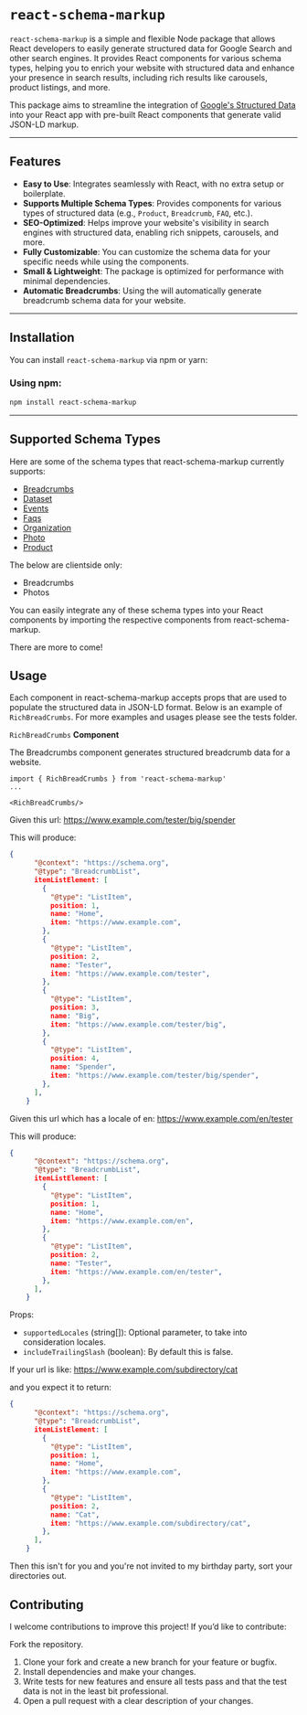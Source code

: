 # `react-schema-markup`

`react-schema-markup` is a simple and flexible Node package that allows React developers to easily generate structured data for Google Search and other search engines. It provides React components for various schema types, helping you to enrich your website with structured data and enhance your presence in search results, including rich results like carousels, product listings, and more.

This package aims to streamline the integration of [Google's Structured Data](https://developers.google.com/search/docs/appearance/structured-data) into your React app with pre-built React components that generate valid JSON-LD markup.

---

## Features

- **Easy to Use**: Integrates seamlessly with React, with no extra setup or boilerplate.
- **Supports Multiple Schema Types**: Provides components for various types of structured data (e.g., `Product`, `Breadcrumb`, `FAQ`, etc.).
- **SEO-Optimized**: Helps improve your website's visibility in search engines with structured data, enabling rich snippets, carousels, and more.
- **Fully Customizable**: You can customize the schema data for your specific needs while using the components.
- **Small & Lightweight**: The package is optimized for performance with minimal dependencies.
- **Automatic Breadcrumbs**: Using the <RichBreadCrumbs/> will automatically generate breadcrumb schema data for your website.




---

## Installation

You can install `react-schema-markup` via npm or yarn:

### Using npm:
```bash
npm install react-schema-markup
```

---

## Supported Schema Types

Here are some of the schema types that react-schema-markup currently supports:

- [Breadcrumbs](https://developers.google.com/search/docs/appearance/structured-data/breadcrumb)
- [Dataset](https://developers.google.com/search/docs/appearance/structured-data/dataset)
- [Events](https://developers.google.com/search/docs/appearance/structured-data/event)
- [Faqs](https://developers.google.com/search/docs/appearance/structured-data/faqpage)
- [Organization](https://developers.google.com/search/docs/appearance/structured-data/organization)
- [Photo](https://developers.google.com/search/docs/appearance/structured-data/image-license-metadata)
- [Product](https://developers.google.com/search/docs/appearance/structured-data/product)

The below are clientside only:
- Breadcrumbs
- Photos

You can easily integrate any of these schema types into your React components by importing the respective components from react-schema-markup.

There are more to come!

## Usage
Each component in react-schema-markup accepts props that are used to populate the structured data in JSON-LD format. Below is an example of `RichBreadCrumbs`. For more examples and usages please see the tests folder.

`RichBreadCrumbs` **Component**

The Breadcrumbs component generates structured breadcrumb data for a website.
```tsx
import { RichBreadCrumbs } from 'react-schema-markup'
...

<RichBreadCrumbs/>
```

Given this url: https://www.example.com/tester/big/spender

This will produce:
```json
{
      "@context": "https://schema.org",
      "@type": "BreadcrumbList",
      itemListElement: [
        {
          "@type": "ListItem",
          position: 1,
          name: "Home",
          item: "https://www.example.com",
        },
        {
          "@type": "ListItem",
          position: 2,
          name: "Tester",
          item: "https://www.example.com/tester",
        },
        {
          "@type": "ListItem",
          position: 3,
          name: "Big",
          item: "https://www.example.com/tester/big",
        },
        {
          "@type": "ListItem",
          position: 4,
          name: "Spender",
          item: "https://www.example.com/tester/big/spender",
        },
      ],
    }
```
Given this url which has a locale of en: https://www.example.com/en/tester

This will produce:
```json
{
      "@context": "https://schema.org",
      "@type": "BreadcrumbList",
      itemListElement: [
        {
          "@type": "ListItem",
          position: 1,
          name: "Home",
          item: "https://www.example.com/en",
        },
        {
          "@type": "ListItem",
          position: 2,
          name: "Tester",
          item: "https://www.example.com/en/tester",
        },
      ],
    }
```
Props:
- `supportedLocales` (string[]): Optional parameter, to take into consideration locales.
- `includeTrailingSlash` (boolean): By default this is false.

If your url is like: https://www.example.com/subdirectory/cat

and you expect it to return:
```json
{
      "@context": "https://schema.org",
      "@type": "BreadcrumbList",
      itemListElement: [
        {
          "@type": "ListItem",
          position: 1,
          name: "Home",
          item: "https://www.example.com",
        },
        {
          "@type": "ListItem",
          position: 2,
          name: "Cat",
          item: "https://www.example.com/subdirectory/cat",
        },
      ],
    }
```
Then this isn't for you and you're not invited to my birthday party, sort your directories out.

## Contributing
I welcome contributions to improve this project! If you’d like to contribute:

Fork the repository.
1. Clone your fork and create a new branch for your feature or bugfix.
2. Install dependencies and make your changes.
3. Write tests for new features and ensure all tests pass and that the test data is not in the least bit professional.
4. Open a pull request with a clear description of your changes.

